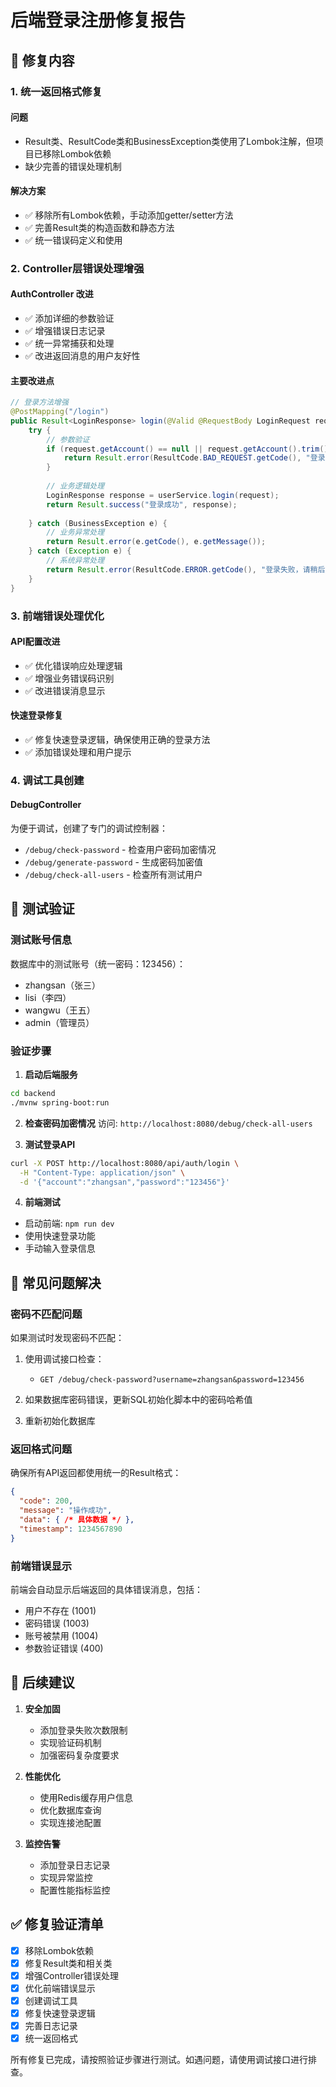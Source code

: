 # 后端登录注册修复报告

## 🔧 修复内容

### 1. 统一返回格式修复

#### 问题
- Result类、ResultCode类和BusinessException类使用了Lombok注解，但项目已移除Lombok依赖
- 缺少完善的错误处理机制

#### 解决方案
- ✅ 移除所有Lombok依赖，手动添加getter/setter方法
- ✅ 完善Result类的构造函数和静态方法
- ✅ 统一错误码定义和使用

### 2. Controller层错误处理增强

#### AuthController 改进
- ✅ 添加详细的参数验证
- ✅ 增强错误日志记录
- ✅ 统一异常捕获和处理
- ✅ 改进返回消息的用户友好性

#### 主要改进点
```java
// 登录方法增强
@PostMapping("/login")
public Result<LoginResponse> login(@Valid @RequestBody LoginRequest request) {
    try {
        // 参数验证
        if (request.getAccount() == null || request.getAccount().trim().isEmpty()) {
            return Result.error(ResultCode.BAD_REQUEST.getCode(), "登录账号不能为空");
        }
        
        // 业务逻辑处理
        LoginResponse response = userService.login(request);
        return Result.success("登录成功", response);
        
    } catch (BusinessException e) {
        // 业务异常处理
        return Result.error(e.getCode(), e.getMessage());
    } catch (Exception e) {
        // 系统异常处理
        return Result.error(ResultCode.ERROR.getCode(), "登录失败，请稍后重试");
    }
}
```

### 3. 前端错误处理优化

#### API配置改进
- ✅ 优化错误响应处理逻辑
- ✅ 增强业务错误码识别
- ✅ 改进错误消息显示

#### 快速登录修复
- ✅ 修复快速登录逻辑，确保使用正确的登录方法
- ✅ 添加错误处理和用户提示

### 4. 调试工具创建

#### DebugController
为便于调试，创建了专门的调试控制器：
- `/debug/check-password` - 检查用户密码加密情况
- `/debug/generate-password` - 生成密码加密值
- `/debug/check-all-users` - 检查所有测试用户

## 🧪 测试验证

### 测试账号信息
数据库中的测试账号（统一密码：123456）：
- zhangsan（张三）
- lisi（李四） 
- wangwu（王五）
- admin（管理员）

### 验证步骤

1. **启动后端服务**
```bash
cd backend
./mvnw spring-boot:run
```

2. **检查密码加密情况**
访问: `http://localhost:8080/debug/check-all-users`

3. **测试登录API**
```bash
curl -X POST http://localhost:8080/api/auth/login \
  -H "Content-Type: application/json" \
  -d '{"account":"zhangsan","password":"123456"}'
```

4. **前端测试**
- 启动前端: `npm run dev`
- 使用快速登录功能
- 手动输入登录信息

## 🚨 常见问题解决

### 密码不匹配问题
如果测试时发现密码不匹配：

1. 使用调试接口检查：
   - `GET /debug/check-password?username=zhangsan&password=123456`

2. 如果数据库密码错误，更新SQL初始化脚本中的密码哈希值

3. 重新初始化数据库

### 返回格式问题
确保所有API返回都使用统一的Result格式：
```json
{
  "code": 200,
  "message": "操作成功", 
  "data": { /* 具体数据 */ },
  "timestamp": 1234567890
}
```

### 前端错误显示
前端会自动显示后端返回的具体错误消息，包括：
- 用户不存在 (1001)
- 密码错误 (1003)
- 账号被禁用 (1004)
- 参数验证错误 (400)

## 📝 后续建议

1. **安全加固**
   - 添加登录失败次数限制
   - 实现验证码机制
   - 加强密码复杂度要求

2. **性能优化** 
   - 使用Redis缓存用户信息
   - 优化数据库查询
   - 实现连接池配置

3. **监控告警**
   - 添加登录日志记录
   - 实现异常监控
   - 配置性能指标监控

## ✅ 修复验证清单

- [x] 移除Lombok依赖
- [x] 修复Result类和相关类
- [x] 增强Controller错误处理
- [x] 优化前端错误显示
- [x] 创建调试工具
- [x] 修复快速登录逻辑
- [x] 完善日志记录
- [x] 统一返回格式

所有修复已完成，请按照验证步骤进行测试。如遇问题，请使用调试接口进行排查。